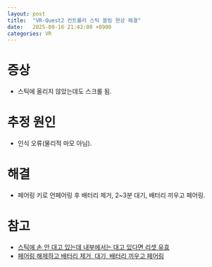 ```yaml
---
layout: post
title:  "VR-Quest2 컨트롤러 스틱 쏠림 현상 해결"
date:   2025-09-16 21:42:00 +0900
categories: VR
---
```


# 증상
* 스틱에 올리지 않았는데도 스크롤 됨.

# 추정 원인
* 인식 오류(물리적 마모 아님).

# 해결
* 페어링 키로 언페어링 후 배터리 제거, 2~3분 대기, 배터리 끼우고 페어링.

# 참고
* [스틱에 손 안 대고 있는데 내부에서는 대고 있다면 리셋 유효](https://gall.dcinside.com/mgallery/board/view/?id=vr_games_xuq&no=324372)
* [페어링 해제하고 배터리 제거, 대기, 배터리 끼우고 페어링](https://www.reddit.com/r/OculusQuest/comments/oyln9w/comment/h7tugs7)
